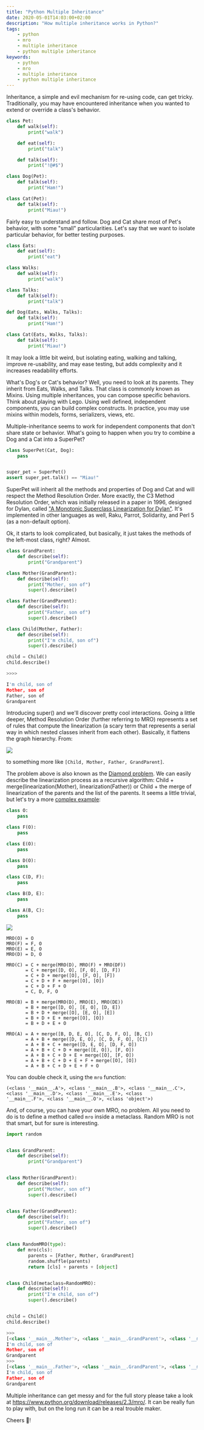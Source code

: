 ```yaml
---
title: "Python Multiple Inheritance"
date: 2020-05-01T14:03:00+02:00
description: "How multiple inheritance works in Python?"
tags:
    - python
    - mro
    - multiple inheritance
    - python multiple inheritance
keywords:
    - python
    - mro
    - multiple inheritance
    - python multiple inheritance
---
```


Inheritance, a simple and evil mechanism for re-using code, can get tricky. Traditionally, you may have encountered inheritance when you wanted to extend or override a class's behavior.

```python
class Pet:
    def walk(self):
        print("walk")

    def eat(self):
        print("talk")

    def talk(self):
        print("!@#$")

class Dog(Pet):
    def talk(self):
        print("Ham!")

class Cat(Pet):
    def talk(self):
        print("Miau!")
```


Fairly easy to understand and follow. Dog and Cat share most of Pet's behavior, with some "small" particularities.
Let's say that we want to isolate particular behavior, for better testing purposes.


```python
class Eats:
    def eat(self):
        print("eat")

class Walks:
    def walk(self):
        print("walk")

class Talks:
    def talk(self):
        print("talk")

def Dog(Eats, Walks, Talks):
    def talk(self):
        print("Ham!")

class Cat(Eats, Walks, Talks):
    def talk(self):
        print("Miau!")
```
It may look a little bit weird, but isolating eating, walking and talking, improve re-usability, and may ease testing, but adds complexity and it increases readability efforts.

What's Dog's or Cat's behavior? Well, you need to look at its parents. They inherit from Eats, Walks, and Talks. That class is commonly known as Mixins. Using multiple inheritances, you can compose specific behaviors. Think about playing with Lego. Using well defined, independent components, you can build complex constructs. In practice, you may use mixins within models, forms, serializers, views, etc.

Multiple-inheritance seems to work for independent components that don't share state or behavior. What's going to happen when you try to combine a Dog and a Cat into a SuperPet?

```python
class SuperPet(Cat, Dog):
    pass


super_pet = SuperPet()
assert super_pet.talk() == "Miau!"
```
SuperPet will inherit all the methods and properties of Dog and Cat and will respect the Method Resolution Order. More exactly, the C3 Method Resolution Order, which was initially released in a paper in 1996, designed for Dylan, called ["A Monotonic Superclass Linearization for Dylan"](https://doi.org/10.1145/236337.236343). It's implemented in other languages as well, Raku, Parrot, Solidarity, and Perl 5 (as a non-default option).

Ok, it starts to look complicated, but basically, it just takes the methods of the left-most class, right?
Almost.

```python
class GrandParent:
    def describe(self):
        print("Grandparent")

class Mother(GrandParent):
    def describe(self):
        print("Mother, son of")
        super().describe()

class Father(GrandParent):
    def describe(self):
        print("Father, son of")
        super().describe()

class Child(Mother, Father):
    def describe(self):
        print("I'm child, son of")
        super().describe()

child = Child()
child.describe()

>>>>

I'm child, son of
Mother, son of
Father, son of
Grandparent
```

Introducing super() and we'll discover pretty cool interactions.
Going a little deeper, Method Resolution Order (further referring to MRO) represents a set of rules that compute the linearization (a scary term that represents a serial way in which nested classes inherit from each other). Basically, it flattens the graph hierarchy. From:

![](/parents.jpg)

to something more like `[Child, Mother, Father, GrandParent]`.

The problem above is also known as the [Diamond problem](https://en.wikipedia.org/wiki/Multiple_inheritance).
We can easily describe the linearization process as a recursive algorithm: Child + merge(linearization(Mother), linearization(Father)) or Child + the merge of linearization of the parents and the list of the parents. It seems a little trivial, but let's try a more [complex example](https://www.python.org/download/releases/2.3/mro/):

```python
class O:
    pass

class F(O):
    pass

class E(O):
    pass

class D(O):
    pass

class C(D, F):
    pass

class B(D, E):
    pass

class A(B, C):
    pass
```

![](/complex.jpg)

```
MRO(O) = O
MRO(F) = F, O
MRO(E) = E, O
MRO(D) = D, O

MRO(C) = C + merge(MRO(D), MRO(F) + MRO(DF))
       = C + merge([D, O], [F, O], [D, F])
       = C + D + merge([O], [F, O], [F])
       = C + D + F + merge([O], [O])
       = C + D + F + O
       = C, D, F, O

MRO(B) = B + merge(MRO(D), MRO(E), MRO(DE))
       = B + merge([D, O], [E, O], [D, E])
       = B + D + merge([O], [E, O], [E])
       = B + D + E + merge([O], [O])
       = B + D + E + O

MRO(A) = A + merge([B, D, E, O], [C, D, F, O], [B, C])
       = A + B + merge([D, E, O], [C, D, F, O], [C])
       = A + B + C + merge([D, E, O], [D, F, O])
       = A + B + C + D + merge([E, O]), [F, O])
       = A + B + C + D + E + merge([O], [F, O])
       = A + B + C + D + E + F + merge([O], [O])
       = A + B + C + D + E + F + O
```

You can double check it, using the `mro` function:
```
(<class '__main__.A'>, <class '__main__.B'>, <class '__main__.C'>, <class '__main__.D'>, <class '__main__.E'>, <class
'__main__.F'>, <class '__main__.O'>, <class 'object'>)
```

And, of course, you can have your own MRO, no problem. All you need to do is to define a method called `mro` inside a metaclass.
Random MRO is not that smart, but for sure is interesting.

```python
import random


class GrandParent:
    def describe(self):
        print("Grandparent")


class Mother(GrandParent):
    def describe(self):
        print("Mother, son of")
        super().describe()


class Father(GrandParent):
    def describe(self):
        print("Father, son of")
        super().describe()


class RandomMRO(type):
    def mro(cls):
        parents = [Father, Mother, GrandParent]
        random.shuffle(parents)
        return [cls] + parents + [object]


class Child(metaclass=RandomMRO):
    def describe(self):
        print("I'm child, son of")
        super().describe()


child = Child()
child.describe()

>>> 
[<class '__main__.Mother'>, <class '__main__.GrandParent'>, <class '__main__.Father'>]
I'm child, son of
Mother, son of
Grandparent
>>>
[<class '__main__.Father'>, <class '__main__.GrandParent'>, <class '__main__.Mother'>]
I'm child, son of
Father, son of
Grandparent
```

Multiple inheritance can get messy and for the full story please take a look at https://www.python.org/download/releases/2.3/mro/.
It can be really fun to play with, but on the long run it can be a real trouble maker.

Cheers 🍺!
